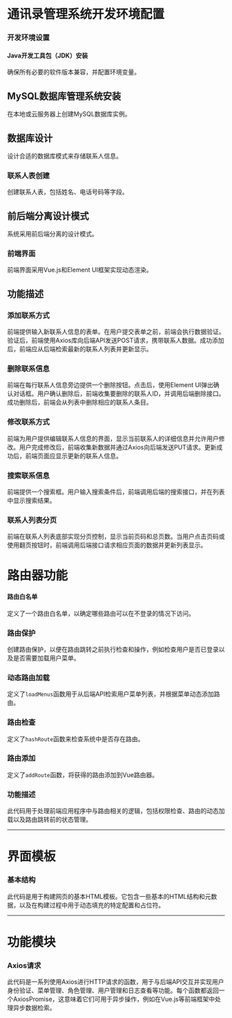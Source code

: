 # 通讯录管理系统开发环境配置

### 开发环境设置

#### Java开发工具包（JDK）安装
确保所有必要的软件版本兼容，并配置环境变量。

## MySQL数据库管理系统安装
在本地或云服务器上创建MySQL数据库实例。

## 数据库设计
设计合适的数据库模式来存储联系人信息。

### 联系人表创建
创建联系人表，包括姓名、电话号码等字段。

## 前后端分离设计模式
系统采用前后端分离的设计模式。

### 前端界面
前端界面采用Vue.js和Element UI框架实现动态渲染。

## 功能描述

### 添加联系方式
前端提供输入新联系人信息的表单。在用户提交表单之前，前端会执行数据验证。验证后，前端使用Axios库向后端API发送POST请求，携带联系人数据。成功添加后，前端应从后端检索最新的联系人列表并更新显示。

### 删除联系信息
前端在每行联系人信息旁边提供一个删除按钮。点击后，使用Element UI弹出确认对话框。用户确认删除后，前端收集要删除的联系人ID，并调用后端删除接口。成功删除后，前端会从列表中删除相应的联系人条目。

### 修改联系方式
前端为用户提供编辑联系人信息的界面，显示当前联系人的详细信息并允许用户修改。用户完成修改后，前端收集新数据并通过Axios向后端发送PUT请求。更新成功后，前端页面应显示更新的联系人信息。

### 搜索联系信息
前端提供一个搜索框。用户输入搜索条件后，前端调用后端的搜索接口，并在列表中显示搜索结果。

### 联系人列表分页
前端在联系人列表底部实现分页控制，显示当前页码和总页数。当用户点击页码或使用翻页按钮时，前端调用后端接口请求相应页面的数据并更新列表显示。
# 路由器功能

#### 路由白名单
定义了一个路由白名单，以确定哪些路由可以在不登录的情况下访问。

### 路由保护
创建路由保护，以便在路由跳转之前执行检查和操作，例如检查用户是否已登录以及是否需要加载用户菜单。

### 动态路由加载
定义了`loadMenus`函数用于从后端API检索用户菜单列表，并根据菜单动态添加路由。

### 路由检查
定义了`hashRoute`函数来检查系统中是否存在路由。

### 路由添加
定义了`addRoute`函数，将获得的路由添加到Vue路由器。

### 功能描述
此代码用于处理前端应用程序中与路由相关的逻辑，包括权限检查、路由的动态加载以及路由跳转前的状态管理。

---

# 界面模板

### 基本结构
此代码是用于构建网页的基本HTML模板。它包含一些基本的HTML结构和元数据，以及在构建过程中用于动态填充的特定配置和占位符。

---

# 功能模块

### Axios请求
此代码是一系列使用Axios进行HTTP请求的函数，用于与后端API交互并实现用户身份验证、菜单管理、角色管理、用户管理和日志查看等功能。每个函数都返回一个AxiosPromise，这意味着它们可用于异步操作，例如在Vue.js等前端框架中处理异步数据检索。
